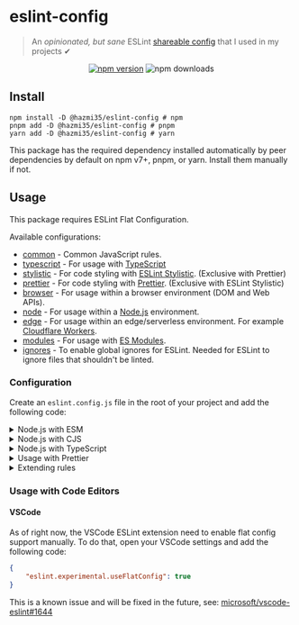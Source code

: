 # eslint-config
> An *opinionated, but sane* ESLint [shareable config](http://eslint.org/docs/developer-guide/shareable-configs.html) that I used in my projects ✔

<div align="center">
<a href="https://www.npmjs.com/package/@hazmi35/eslint-config">
  <img src="https://img.shields.io/npm/v/@hazmi35/eslint-config?maxAge=3600" alt="npm version" ></a>
  <img src="https://img.shields.io/npm/dt/@hazmi35/eslint-config?maxAge=3600" alt="npm downloads">
</div>

## Install
```sh-session
npm install -D @hazmi35/eslint-config # npm
pnpm add -D @hazmi35/eslint-config # pnpm
yarn add -D @hazmi35/eslint-config # yarn
```
This package has the required dependency installed automatically by peer dependencies by default on npm v7+, pnpm, or yarn. Install them manually if not.

## Usage
This package requires ESLint Flat Configuration.

Available configurations:
- [common](./conf/common.js) - Common JavaScript rules.
- [typescript](./conf/typescript.js) - For usage with [TypeScript](https://www.typescriptlang.org)
- [stylistic](./conf/stylistic.js) - For code styling with [ESLint Stylistic](https://eslint.style). (Exclusive with Prettier)
- [prettier](./conf/prettier.js) - For code styling with [Prettier](https://prettier.io). (Exclusive with ESLint Stylistic)
- [browser](./conf/browser.js) - For usage within a browser environment (DOM and Web APIs).
- [node](./conf/node.js) - For usage within a [Node.js](https://nodejs.org) environment.
- [edge](./conf/edge.js) - For usage within an edge/serverless environment. For example [Cloudflare Workers](https://workers.cloudflare.com/).
- [modules](./conf/modules.js) - For usage with [ES Modules](https://nodejs.org/api/esm.html).
- [ignores](./conf/ignores.js) - To enable global ignores for ESLint. Needed for ESLint to ignore files that shouldn't be linted.

### Configuration
Create an `eslint.config.js` file in the root of your project and add the following code:

<details>
<summary>Node.js with ESM</summary>
<br>

```js
import { common, modules, node, stylistic, ...ignores } from "@hazmi35/eslint-config";

export default [...common, ...modules, ...node, ...stylistic, ...ignores];
``````
</details>

<details>
<summary>Node.js with CJS</summary>
<br>

```js
module.exports = (async () => {
    const { common, node, stylistic, ignores } = await import("@hazmi35/eslint-config");

    return [...common, ...node, ...stylistic, ...ignores];
})();
```
</details>

<details>
<summary>Node.js with TypeScript</summary>
<br>

```js
import { common, modules, node, stylistic, typescript, ignores } from "@hazmi35/eslint-config";

export default [...common, ...modules, ...node, ...stylistic, ...typescript, ...ignores];
```
</details>

<details>
<summary>Usage with Prettier</summary>
<br>

```js
import { common, modules, node, prettier, ignores } from "@hazmi35/eslint-config";

// Prettier must not be used with stylistic config, because it will conflict with each other.
export default [...common, ...modules, ...node, ...prettier, ...ignores];
```
</details>

<details>
<summary>Extending rules</summary>
<br>

Extending rules using the extend function is recommended.

```js
import { common, extend, modules, node, stylistic, typescript, ignores } from "./index.js";

export default [...common, ...modules, ...node, ...stylistic, ...ignores, ...extend(typescript, [
    {
        rule: "@typescript-eslint/no-unnecessary-condition",
        option: [
            "warn",
            {
                allowConstantLoopConditions: false
            }
        ]
        // or
        option: ["off"]
    }
])];
```
</details>

### Usage with Code Editors
#### VSCode
As of right now, the VSCode ESLint extension need to enable flat config support manually. To do that, open your VSCode settings and add the following code:
```json
{
    "eslint.experimental.useFlatConfig": true
}
```

This is a known issue and will be fixed in the future, see: [microsoft/vscode-eslint#1644](https://github.com/microsoft/vscode-eslint/issues/1644)
